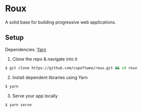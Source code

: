 # Roux

A solid base for building progressive web applications.

## Setup
Dependencies: [Yarn](https://yarnpkg.com/en/docs/install)

1. Clone the repo & navigate into it
```sh
$ git clone https://github.com/cupoftwee/roux.git && cd roux
```

2. Install dependent libraries using Yarn
```sh
$ yarn
```

3. Serve your app locally
```sh
$ yarn serve
```


